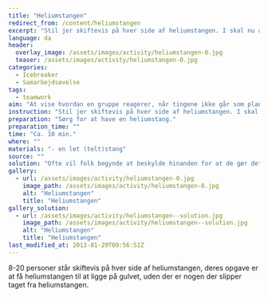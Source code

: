 ```yaml
---
title: "Heliumstangen"
redirect_from: /content/heliumstangen
excerpt: "Stil jer skiftevis på hver side af heliumstangen. I skal nu alle holde jeres ene pegefinger vandret ud, så fingerspidsen rør heliumstangen. Alle skal hele tiden røre heliumstangen, ellers skal i starte forfra. Jeres mål er at få lagt heliumstangen på gulvet. Ofte vil der ske det, at stangen hurtigt ryger op i luften. Hvis det sker, kan du hurtigt gribe stangen og overdrive betydningen af at der er helium i den og sige: hov, den skal ned på gulvet. Vi forsøger lige igen."
language: da
header:
  overlay_image: /assets/images/activity/heliumstangen-0.jpg
  teaser: /assets/images/activity/heliumstangen-0.jpg
categories: 
  - Icebreaker
  - Samarbejdsøvelse
tags: 
  - teamwork
aim: "At vise hvordan en gruppe reagerer, når tingene ikke går som planlagt - i dette tilfælde at heliumstangen svæver op i luften."
instruction: "Stil jer skiftevis på hver side af heliumstangen. I skal nu alle holde jeres ene pegefinger vandret ud, så fingerspidsen rør heliumstangen. Alle skal hele tiden røre heliumstangen, ellers skal i starte forfra. Jeres mål er at få lagt heliumstangen på gulvet. Ofte vil der ske det, at stangen hurtigt ryger op i luften. Hvis det sker, kan du hurtigt gribe stangen og overdrive betydningen af at der er helium i den og sige: hov, den skal ned på gulvet. Vi forsøger lige igen."
preparation: "Sørg for at have en heliumstang."
preparation_time: ""
time: "Ca. 10 min."
where: ""
materials: "- en let (telt)stang"
source: ""
solution: "Ofte vil folk begynde at beskylde hinanden for at de gør det forkert, selvom heliumstangens opdrift skyldes det samlede tryk fra alles fingre."
gallery:
  - url: /assets/images/activity/heliumstangen-0.jpg
    image_path: /assets/images/activity/heliumstangen-0.jpg
    alt: "Heliumstangen"
    title: "Heliumstangen"
gallery_solution:
  - url: /assets/images/activity/heliumstangen--solution.jpg
    image_path: /assets/images/activity/heliumstangen--solution.jpg
    alt: "Heliumstangen"
    title: "Heliumstangen"
last_modified_at: 2013-01-29T09:56:51Z
---
```

8-20 personer står skiftevis på hver side af heliumstangen, deres opgave er at få heliumstangen til at ligge på gulvet, uden der er nogen der slipper taget fra heliumstangen.
